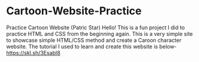 # Cartoon-Website-Practice
Practice Cartoon Website (Patric Star)
Hello!
This is a fun project I did to practice HTML and CSS from the beginning again.
This is a very simple site to showcase simple HTML/CSS method and create a Caroon character website.
The tutorial I used to learn and create this website is below-
https://skl.sh/3EsabI8
